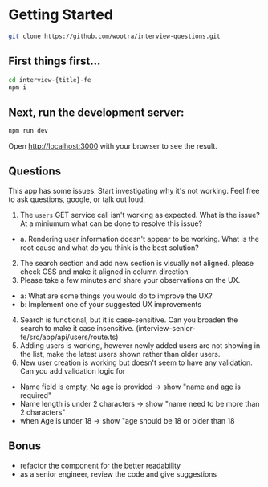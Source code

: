 # Getting Started

```bash
git clone https://github.com/wootra/interview-questions.git
```

## First things first...

```bash
cd interview-{title}-fe
npm i
```

## Next, run the development server:

```bash
npm run dev
```

Open [http://localhost:3000](http://localhost:3000) with your browser to see the result.

## Questions

This app has some issues. Start investigating why it's not working. Feel free to ask questions, google, or talk out loud.

1. The `users` GET service call isn't working as expected. What is the issue? At a miniumum what can be done to resolve this issue?

- a. Rendering user information doesn't appear to be working. What is the root cause and what do you think is the best solution?

2. The search section and add new section is visually not aligned. please check CSS and make it aligned in column direction
3. Please take a few minutes and share your observations on the UX.

- a: What are some things you would do to improve the UX?
- b: Implement one of your suggested UX improvements

4. Search is functional, but it is case-sensitive. Can you broaden the search to make it case insensitive. (interview-senior-fe/src/app/api/users/route.ts)
5. Adding users is working, however newly added users are not showing in the list, make the latest users shown rather than older users.
6. New user creation is working but doesn't seem to have any validation. Can you add validation logic for

- Name field is empty, No age is provided -> show "name and age is required"
- Name length is under 2 characters -> show "name need to be more than 2 characters"
- when Age is under 18 -> show "age should be 18 or older than 18

## Bonus

- refactor the component for the better readability
- as a senior engineer, review the code and give suggestions
